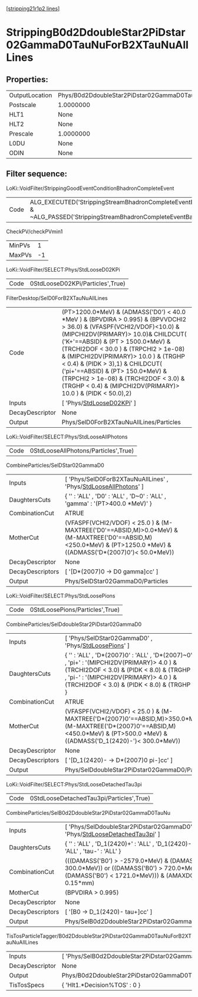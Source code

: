 [[stripping21r1p2 lines]](./stripping21r1p2-index)

# StrippingB0d2DdoubleStar2PiDstar02GammaD0TauNuForB2XTauNuAllLines

## Properties:

|                |                                                                         |
|----------------|-------------------------------------------------------------------------|
| OutputLocation | Phys/B0d2DdoubleStar2PiDstar02GammaD0TauNuForB2XTauNuAllLines/Particles |
| Postscale      | 1.0000000                                                               |
| HLT1           | None                                                                    |
| HLT2           | None                                                                    |
| Prescale       | 1.0000000                                                               |
| L0DU           | None                                                                    |
| ODIN           | None                                                                    |

## Filter sequence:

LoKi::VoidFilter/StrippingGoodEventConditionBhadronCompleteEvent

|      |                                                                                                                          |
|------|--------------------------------------------------------------------------------------------------------------------------|
| Code | ALG_EXECUTED('StrippingStreamBhadronCompleteEventBadEvent') & ~ALG_PASSED('StrippingStreamBhadronCompleteEventBadEvent') |

CheckPV/checkPVmin1

|        |     |
|--------|-----|
| MinPVs | 1   |
| MaxPVs | -1  |

LoKi::VoidFilter/SELECT:Phys/StdLooseD02KPi

|      |                                  |
|------|----------------------------------|
| Code | 0StdLooseD02KPi/Particles',True) |

FilterDesktop/SelD0ForB2XTauNuAllLines

|                 |                                                                                                                                                                                                                                                                                                                                                                                                                                                                                  |
|-----------------|----------------------------------------------------------------------------------------------------------------------------------------------------------------------------------------------------------------------------------------------------------------------------------------------------------------------------------------------------------------------------------------------------------------------------------------------------------------------------------|
| Code            | (PT\>1200.0\*MeV) & (ADMASS('D0') \< 40.0 \*MeV ) & (BPVDIRA \> 0.995) & (BPVVDCHI2 \> 36.0) & (VFASPF(VCHI2/VDOF)\<10.0) & (MIPCHI2DV(PRIMARY)\> 10.0)& CHILDCUT( ('K+'==ABSID) & (PT \> 1500.0\*MeV) & (TRCHI2DOF \< 30.0 ) & (TRPCHI2 \> 1e-08) & (MIPCHI2DV(PRIMARY)\> 10.0 ) & (TRGHP \< 0.4) & (PIDK \> 3),1) & CHILDCUT( ('pi+'==ABSID) & (PT\> 150.0\*MeV) & (TRPCHI2 \> 1e-08) & (TRCHI2DOF \< 3.0) & (TRGHP \< 0.4) & (MIPCHI2DV(PRIMARY)\> 10.0 ) & (PIDK \< 50.0),2) |
| Inputs          | [ 'Phys/[StdLooseD02KPi](./stripping21r1p2-commonparticles-stdloosed02kpi)' ]                                                                                                                                                                                                                                                                                                                                                                                                  |
| DecayDescriptor | None                                                                                                                                                                                                                                                                                                                                                                                                                                                                             |
| Output          | Phys/SelD0ForB2XTauNuAllLines/Particles                                                                                                                                                                                                                                                                                                                                                                                                                                          |

LoKi::VoidFilter/SELECT:Phys/StdLooseAllPhotons

|      |                                      |
|------|--------------------------------------|
| Code | 0StdLooseAllPhotons/Particles',True) |

CombineParticles/SelDStar02GammaD0

|                  |                                                                                                                                                                           |
|------------------|---------------------------------------------------------------------------------------------------------------------------------------------------------------------------|
| Inputs           | [ 'Phys/SelD0ForB2XTauNuAllLines' , 'Phys/[StdLooseAllPhotons](./stripping21r1p2-commonparticles-stdlooseallphotons)' ]                                                 |
| DaughtersCuts    | { '' : 'ALL' , 'D0' : 'ALL' , 'D~0' : 'ALL' , 'gamma' : '(PT\>400.0 \*MeV)' }                                                                                             |
| CombinationCut   | ATRUE                                                                                                                                                                     |
| MotherCut        | (VFASPF(VCHI2/VDOF) \< 25.0 ) & (M-MAXTREE('D0'==ABSID,M)\>0.0\*MeV) & (M-MAXTREE('D0'==ABSID,M)\<250.0\*MeV) & (PT\>1250.0 \*MeV) & ((ADMASS('D\*(2007)0')\< 50.0\*MeV)) |
| DecayDescriptor  | None                                                                                                                                                                      |
| DecayDescriptors | [ '[D\*(2007)0 -\> D0 gamma]cc' ]                                                                                                                                     |
| Output           | Phys/SelDStar02GammaD0/Particles                                                                                                                                          |

LoKi::VoidFilter/SELECT:Phys/StdLoosePions

|      |                                 |
|------|---------------------------------|
| Code | 0StdLoosePions/Particles',True) |

CombineParticles/SelDdoubleStar2PiDstar02GammaD0

|                  |                                                                                                                                                                                                                                                           |
|------------------|-----------------------------------------------------------------------------------------------------------------------------------------------------------------------------------------------------------------------------------------------------------|
| Inputs           | [ 'Phys/SelDStar02GammaD0' , 'Phys/[StdLoosePions](./stripping21r1p2-commonparticles-stdloosepions)' ]                                                                                                                                                  |
| DaughtersCuts    | { '' : 'ALL' , 'D\*(2007)0' : 'ALL' , 'D\*(2007)~0' : 'ALL' , 'pi+' : '(MIPCHI2DV(PRIMARY)\> 4.0 ) & (TRCHI2DOF \< 3.0) & (PIDK \< 8.0) & (TRGHP \< 0.6)' , 'pi-' : '(MIPCHI2DV(PRIMARY)\> 4.0 ) & (TRCHI2DOF \< 3.0) & (PIDK \< 8.0) & (TRGHP \< 0.6)' } |
| CombinationCut   | ATRUE                                                                                                                                                                                                                                                     |
| MotherCut        | (VFASPF(VCHI2/VDOF) \< 25.0 ) & (M-MAXTREE('D\*(2007)0'==ABSID,M)\>350.0\*MeV) & (M-MAXTREE('D\*(2007)0'==ABSID,M)\<450.0\*MeV) & (PT\>500.0 \*MeV) & ((ADMASS('D_1(2420)-')\< 300.0\*MeV))                                                               |
| DecayDescriptor  | None                                                                                                                                                                                                                                                      |
| DecayDescriptors | [ '[D_1(2420)- -\> D\*(2007)0 pi-]cc' ]                                                                                                                                                                                                               |
| Output           | Phys/SelDdoubleStar2PiDstar02GammaD0/Particles                                                                                                                                                                                                            |

LoKi::VoidFilter/SELECT:Phys/StdLooseDetachedTau3pi

|      |                                          |
|------|------------------------------------------|
| Code | 0StdLooseDetachedTau3pi/Particles',True) |

CombineParticles/SelB0d2DdoubleStar2PiDstar02GammaD0TauNu

|                  |                                                                                                                                                                    |
|------------------|--------------------------------------------------------------------------------------------------------------------------------------------------------------------|
| Inputs           | [ 'Phys/SelDdoubleStar2PiDstar02GammaD0' , 'Phys/[StdLooseDetachedTau3pi](./stripping21r1p2-commonparticles-stdloosedetachedtau3pi)' ]                           |
| DaughtersCuts    | { '' : 'ALL' , 'D_1(2420)+' : 'ALL' , 'D_1(2420)-' : 'ALL' , 'tau+' : 'ALL' , 'tau-' : 'ALL' }                                                                     |
| CombinationCut   | (((DAMASS('B0') \> -2579.0\*MeV) & (DAMASS('B0') \< 300.0\*MeV)) or ((DAMASS('B0') \> 720.0\*MeV) & (DAMASS('B0') \< 1721.0\*MeV))) & (AMAXDOCA('',0) \< 0.15\*mm) |
| MotherCut        | (BPVDIRA \> 0.995)                                                                                                                                                 |
| DecayDescriptor  | None                                                                                                                                                               |
| DecayDescriptors | [ '[B0 -\> D_1(2420)- tau+]cc' ]                                                                                                                               |
| Output           | Phys/SelB0d2DdoubleStar2PiDstar02GammaD0TauNu/Particles                                                                                                            |

TisTosParticleTagger/B0d2DdoubleStar2PiDstar02GammaD0TauNuForB2XTauNuAllLines

|                 |                                                                         |
|-----------------|-------------------------------------------------------------------------|
| Inputs          | [ 'Phys/SelB0d2DdoubleStar2PiDstar02GammaD0TauNu' ]                   |
| DecayDescriptor | None                                                                    |
| Output          | Phys/B0d2DdoubleStar2PiDstar02GammaD0TauNuForB2XTauNuAllLines/Particles |
| TisTosSpecs     | { 'Hlt1.\*Decision%TOS' : 0 }                                           |
